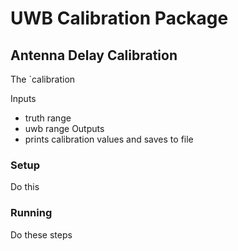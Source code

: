 # UWB Calibration Package


## Antenna Delay Calibration

The `calibration 

Inputs
- truth range
- uwb range
Outputs
- prints calibration values and saves to file


### Setup

Do this

### Running


Do these steps

